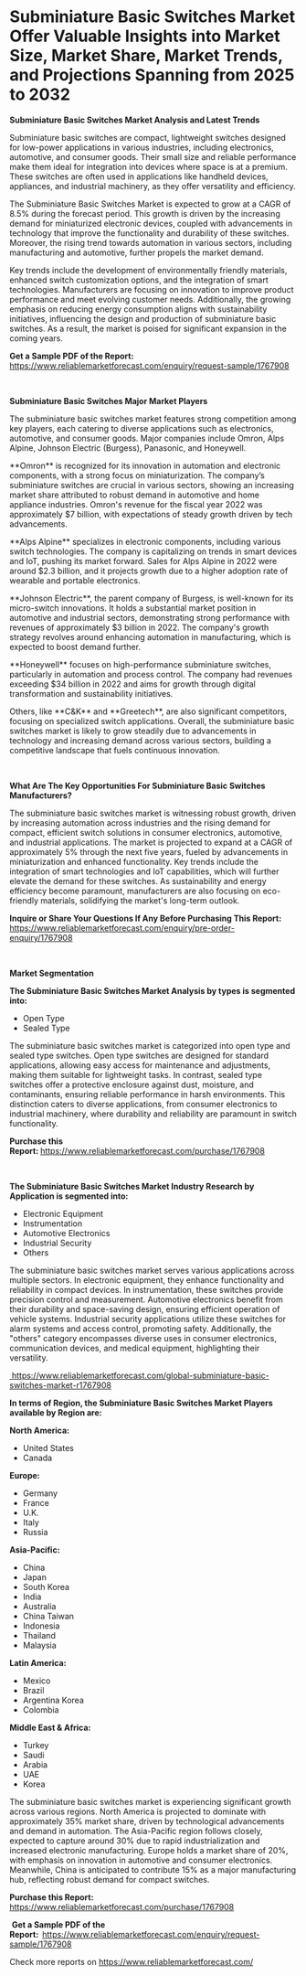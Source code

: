 <p><h1>Subminiature Basic Switches Market Offer Valuable Insights into Market Size, Market Share, Market Trends, and Projections Spanning from 2025 to 2032</h1></p><p><strong>Subminiature Basic Switches Market Analysis and Latest Trends</strong></p>
<p><p>Subminiature basic switches are compact, lightweight switches designed for low-power applications in various industries, including electronics, automotive, and consumer goods. Their small size and reliable performance make them ideal for integration into devices where space is at a premium. These switches are often used in applications like handheld devices, appliances, and industrial machinery, as they offer versatility and efficiency.</p><p>The Subminiature Basic Switches Market is expected to grow at a CAGR of 8.5% during the forecast period. This growth is driven by the increasing demand for miniaturized electronic devices, coupled with advancements in technology that improve the functionality and durability of these switches. Moreover, the rising trend towards automation in various sectors, including manufacturing and automotive, further propels the market demand.</p><p>Key trends include the development of environmentally friendly materials, enhanced switch customization options, and the integration of smart technologies. Manufacturers are focusing on innovation to improve product performance and meet evolving customer needs. Additionally, the growing emphasis on reducing energy consumption aligns with sustainability initiatives, influencing the design and production of subminiature basic switches. As a result, the market is poised for significant expansion in the coming years.</p></p>
<p><strong>Get a Sample PDF of the Report:&nbsp;</strong> <a href="https://www.reliablemarketforecast.com/enquiry/request-sample/1767908?utm_campaign=2392&utm_medium=2&utm_source=Github&utm_content=ia&utm_term=13022025&utm_id=subminiature-basic-switches">https://www.reliablemarketforecast.com/enquiry/request-sample/1767908</a></p>
<p>&nbsp;</p>
<p><strong>Subminiature Basic Switches Major Market Players</strong></p>
<p><p>The subminiature basic switches market features strong competition among key players, each catering to diverse applications such as electronics, automotive, and consumer goods. Major companies include Omron, Alps Alpine, Johnson Electric (Burgess), Panasonic, and Honeywell.</p><p>**Omron** is recognized for its innovation in automation and electronic components, with a strong focus on miniaturization. The company’s subminiature switches are crucial in various sectors, showing an increasing market share attributed to robust demand in automotive and home appliance industries. Omron's revenue for the fiscal year 2022 was approximately $7 billion, with expectations of steady growth driven by tech advancements.</p><p>**Alps Alpine** specializes in electronic components, including various switch technologies. The company is capitalizing on trends in smart devices and IoT, pushing its market forward. Sales for Alps Alpine in 2022 were around $2.3 billion, and it projects growth due to a higher adoption rate of wearable and portable electronics.</p><p>**Johnson Electric**, the parent company of Burgess, is well-known for its micro-switch innovations. It holds a substantial market position in automotive and industrial sectors, demonstrating strong performance with revenues of approximately $3 billion in 2022. The company's growth strategy revolves around enhancing automation in manufacturing, which is expected to boost demand further.</p><p>**Honeywell** focuses on high-performance subminiature switches, particularly in automation and process control. The company had revenues exceeding $34 billion in 2022 and aims for growth through digital transformation and sustainability initiatives.</p><p>Others, like **C&K** and **Greetech**, are also significant competitors, focusing on specialized switch applications. Overall, the subminiature basic switches market is likely to grow steadily due to advancements in technology and increasing demand across various sectors, building a competitive landscape that fuels continuous innovation.</p></p>
<p>&nbsp;</p>
<p><strong>What Are The Key Opportunities For Subminiature Basic Switches Manufacturers?</strong></p>
<p><p>The subminiature basic switches market is witnessing robust growth, driven by increasing automation across industries and the rising demand for compact, efficient switch solutions in consumer electronics, automotive, and industrial applications. The market is projected to expand at a CAGR of approximately 5% through the next five years, fueled by advancements in miniaturization and enhanced functionality. Key trends include the integration of smart technologies and IoT capabilities, which will further elevate the demand for these switches. As sustainability and energy efficiency become paramount, manufacturers are also focusing on eco-friendly materials, solidifying the market's long-term outlook.</p></p>
<p><strong>Inquire or Share Your Questions If Any Before Purchasing This Report:</strong> <a href="https://www.reliablemarketforecast.com/enquiry/pre-order-enquiry/1767908?utm_campaign=2392&utm_medium=2&utm_source=Github&utm_content=ia&utm_term=13022025&utm_id=subminiature-basic-switches">https://www.reliablemarketforecast.com/enquiry/pre-order-enquiry/1767908</a></p>
<p>&nbsp;</p>
<p><strong>Market Segmentation</strong></p>
<p><strong>The Subminiature Basic Switches Market Analysis by types is segmented into:</strong></p>
<p><ul><li>Open Type</li><li>Sealed Type</li></ul></p>
<p><p>The subminiature basic switches market is categorized into open type and sealed type switches. Open type switches are designed for standard applications, allowing easy access for maintenance and adjustments, making them suitable for lightweight tasks. In contrast, sealed type switches offer a protective enclosure against dust, moisture, and contaminants, ensuring reliable performance in harsh environments. This distinction caters to diverse applications, from consumer electronics to industrial machinery, where durability and reliability are paramount in switch functionality.</p></p>
<p><strong>Purchase this Report:&nbsp;</strong><a href="https://www.reliablemarketforecast.com/purchase/1767908?utm_campaign=2392&utm_medium=2&utm_source=Github&utm_content=ia&utm_term=13022025&utm_id=subminiature-basic-switches">https://www.reliablemarketforecast.com/purchase/1767908</a></p>
<p>&nbsp;</p>
<p><strong>The Subminiature Basic Switches Market Industry Research by Application is segmented into:</strong></p>
<p><ul><li>Electronic Equipment</li><li>Instrumentation</li><li>Automotive Electronics</li><li>Industrial Security</li><li>Others</li></ul></p>
<p><p>The subminiature basic switches market serves various applications across multiple sectors. In electronic equipment, they enhance functionality and reliability in compact devices. In instrumentation, these switches provide precision control and measurement. Automotive electronics benefit from their durability and space-saving design, ensuring efficient operation of vehicle systems. Industrial security applications utilize these switches for alarm systems and access control, promoting safety. Additionally, the "others" category encompasses diverse uses in consumer electronics, communication devices, and medical equipment, highlighting their versatility.</p></p>
<p><a href="https://www.reliablemarketforecast.com/global-subminiature-basic-switches-market-r1767908?utm_campaign=2392&utm_medium=2&utm_source=Github&utm_content=ia&utm_term=13022025&utm_id=subminiature-basic-switches">&nbsp;https://www.reliablemarketforecast.com/global-subminiature-basic-switches-market-r1767908</a></p>
<p><strong>In terms of Region, the Subminiature Basic Switches Market Players available by Region are:</strong></p>
<p>
    <p> <strong> North America: </strong>
        <ul>
            <li>United States</li>
            <li>Canada</li>
        </ul>
        </p> 
    <p> <strong> Europe: </strong>
        <ul>
            <li>Germany</li>
            <li>France</li>
            <li>U.K.</li>
            <li>Italy</li>
            <li>Russia</li>
        </ul>
        </p> 
    <p> <strong> Asia-Pacific: </strong>
        <ul>
            <li>China</li>
            <li>Japan</li>
            <li>South Korea</li>
            <li>India</li>
            <li>Australia</li>
            <li>China Taiwan</li>
            <li>Indonesia</li>
            <li>Thailand</li>
            <li>Malaysia</li>
        </ul>
        </p> 
    <p> <strong> Latin America: </strong>
        <ul>
            <li>Mexico</li>
            <li>Brazil</li>
            <li>Argentina Korea</li>
            <li>Colombia</li>
        </ul>
        </p> 
    <p> <strong> Middle East & Africa: </strong>
        <ul>
            <li>Turkey</li>
            <li>Saudi</li>
            <li>Arabia</li>
            <li>UAE</li>
            <li>Korea</li>
        </ul>
    </p>
    </p>
<p><p>The subminiature basic switches market is experiencing significant growth across various regions. North America is projected to dominate with approximately 35% market share, driven by technological advancements and demand in automation. The Asia-Pacific region follows closely, expected to capture around 30% due to rapid industrialization and increased electronic manufacturing. Europe holds a market share of 20%, with emphasis on innovation in automotive and consumer electronics. Meanwhile, China is anticipated to contribute 15% as a major manufacturing hub, reflecting robust demand for compact switches.</p></p>
<p><strong>Purchase this Report: </strong><a href="https://www.reliablemarketforecast.com/purchase/1767908?utm_campaign=2392&utm_medium=2&utm_source=Github&utm_content=ia&utm_term=13022025&utm_id=subminiature-basic-switches">https://www.reliablemarketforecast.com/purchase/1767908</a></p>
<p>&nbsp;<strong>Get a Sample PDF of the Report:&nbsp;&nbsp;</strong><a href="https://www.reliablemarketforecast.com/enquiry/request-sample/1767908?utm_campaign=2392&utm_medium=2&utm_source=Github&utm_content=ia&utm_term=13022025&utm_id=subminiature-basic-switches">https://www.reliablemarketforecast.com/enquiry/request-sample/1767908</a></p>
<p><strong></strong></p>
<p>Check more reports on <a href="https://www.reliablemarketforecast.com/?utm_campaign=2392&utm_medium=2&utm_source=Github&utm_content=ia&utm_term=13022025&utm_id=subminiature-basic-switches">https://www.reliablemarketforecast.com/</a></p>